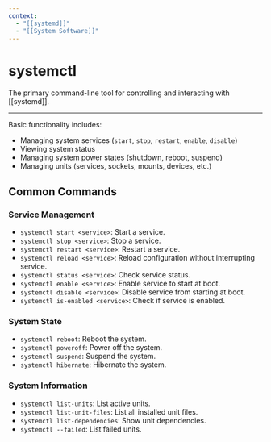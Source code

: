 ```yaml
---
context:
  - "[[systemd]]"
  - "[[System Software]]"
---
```


# systemctl

The primary command-line tool for controlling and interacting with [[systemd]].

---

Basic functionality includes:

- Managing system services (`start`, `stop`, `restart`, `enable`, `disable`)
- Viewing system status
- Managing system power states (shutdown, reboot, suspend)
- Managing units (services, sockets, mounts, devices, etc.)

## Common Commands

### Service Management

- `systemctl start <service>`: Start a service.
- `systemctl stop <service>`: Stop a service.
- `systemctl restart <service>`: Restart a service.
- `systemctl reload <service>`: Reload configuration without interrupting service.
- `systemctl status <service>`: Check service status.
- `systemctl enable <service>`: Enable service to start at boot.
- `systemctl disable <service>`: Disable service from starting at boot.
- `systemctl is-enabled <service>`: Check if service is enabled.

### System State

- `systemctl reboot`: Reboot the system.
- `systemctl poweroff`: Power off the system.
- `systemctl suspend`: Suspend the system.
- `systemctl hibernate`: Hibernate the system.

### System Information

- `systemctl list-units`: List active units.
- `systemctl list-unit-files`: List all installed unit files.
- `systemctl list-dependencies`: Show unit dependencies.
- `systemctl --failed`: List failed units.

